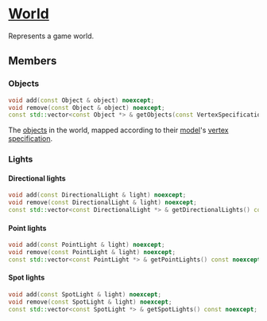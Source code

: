 # [World](World.hpp)

Represents a game world.

## Members

### Objects

```cpp
void add(const Object & object) noexcept;
void remove(const Object & object) noexcept;
const std::vector<const Object *> & getObjects(const VertexSpecification & vertexSpecification) const noexcept;
```

The [objects](Object.md) in the world, mapped according to their [model](model/Model.md)'s [vertex specification](impl/shaders/VertexSpecification.md).

### Lights

#### Directional lights

```cpp
void add(const DirectionalLight & light) noexcept;
void remove(const DirectionalLight & light) noexcept;
const std::vector<const DirectionalLight *> & getDirectionalLights() const noexcept;
```

#### Point lights

```cpp
void add(const PointLight & light) noexcept;
void remove(const PointLight & light) noexcept;
const std::vector<const PointLight *> & getPointLights() const noexcept;
```

#### Spot lights

```cpp
void add(const SpotLight & light) noexcept;
void remove(const SpotLight & light) noexcept;
const std::vector<const SpotLight *> & getSpotLights() const noexcept;
```